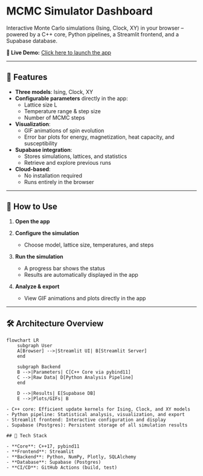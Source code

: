 # MCMC Simulator Dashboard

Interactive Monte Carlo simulations (Ising, Clock, XY) in your browser – powered by a C++ core, Python pipelines, a Streamlit frontend, and a Supabase database.

**🎯 Live Demo:** [Click here to launch the app](<https://a9hrzvqsl5gvz5ps7btra7.streamlit.app>)

---

## 🚀 Features

- **Three models**: Ising, Clock, XY  
- **Configurable parameters** directly in the app:
  - Lattice size L
  - Temperature range & step size
  - Number of MCMC steps
- **Visualization**:
  - GIF animations of spin evolution
  - Error bar plots for energy, magnetization, heat capacity, and susceptibility
- **Supabase integration**:
  - Stores simulations, lattices, and statistics
  - Retrieve and explore previous runs
- **Cloud-based**:
  - No installation required
  - Runs entirely in the browser

---

## 📖 How to Use

1. **Open the app**  
   [<Click here to open the app>](<https://a9hrzvqsl5gvz5ps7btra7.streamlit.app>)

2. **Configure the simulation**  
   - Choose model, lattice size, temperatures, and steps

3. **Run the simulation**  
   - A progress bar shows the status  
   - Results are automatically displayed in the app

4. **Analyze & export**  
   - View GIF animations and plots directly in the app  

---

## 🛠 Architecture Overview

```mermaid
flowchart LR
    subgraph User
    A[Browser] -->|Streamlit UI| B[Streamlit Server]
    end

    subgraph Backend
    B -->|Parameters| C[C++ Core via pybind11]
    C -->|Raw Data| D[Python Analysis Pipeline]
    end

    D -->|Results| E[Supabase DB]
    E -->|Plots/GIFs| B

- C++ core: Efficient update kernels for Ising, Clock, and XY models
- Python pipeline: Statistical analysis, visualization, and export
- Streamlit frontend: Interactive configuration and display
. Supabase (Postgres): Persistent storage of all simulation results

## 📌 Tech Stack

- **Core**: C++17, pybind11  
- **Frontend**: Streamlit  
- **Backend**: Python, NumPy, Plotly, SQLAlchemy  
- **Database**: Supabase (Postgres)  
- **CI/CD**: GitHub Actions (build, test)
